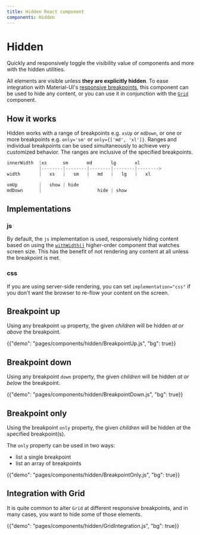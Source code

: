 ```yaml
---
title: Hidden React component
components: Hidden
---
```


# Hidden

<p class="description">Quickly and responsively toggle the visibility value of components and more with the hidden utilities.</p>

All elements are visible unless **they are explicitly hidden**.
To ease integration with Material-UI's [responsive breakpoints](/customization/breakpoints/),
this component can be used to hide any content,
or you can use it in conjunction with the [`Grid`](/components/grid/) component.

## How it works

Hidden works with a range of breakpoints e.g. `xsUp` or `mdDown`, or one or more breakpoints e.g. `only='sm'` or `only={['md', 'xl']}`.
Ranges and individual breakpoints can be used simultaneously to achieve very customized behavior.
The ranges are inclusive of the specified breakpoints.

```js
innerWidth  |xs      sm       md       lg       xl
            |--------|--------|--------|--------|-------->
width       |   xs   |   sm   |   md   |   lg   |   xl

smUp        |   show | hide
mdDown      |                     hide | show

```

## Implementations

### js

By default, the `js` implementation is used, responsively hiding content based on using the [`withWidth()`](/customization/breakpoints/#withwidth) higher-order component that watches screen size.
This has the benefit of not rendering any content at all unless the breakpoint is met.

### css

If you are using server-side rendering, you can set `implementation="css"` if you don't want the browser to re-flow your content on the screen.

## Breakpoint up

Using any breakpoint `up` property, the given _children_ will be hidden _at or above_ the breakpoint.

{{"demo": "pages/components/hidden/BreakpointUp.js", "bg": true}}

## Breakpoint down

Using any breakpoint `down` property, the given _children_ will be hidden _at or below_ the breakpoint.

{{"demo": "pages/components/hidden/BreakpointDown.js", "bg": true}}

## Breakpoint only

Using the breakpoint `only` property, the given _children_ will be hidden _at_ the specified breakpoint(s).

The `only` property can be used in two ways:

- list a single breakpoint
- list an array of breakpoints

{{"demo": "pages/components/hidden/BreakpointOnly.js", "bg": true}}

## Integration with Grid

It is quite common to alter `Grid` at different responsive breakpoints, and in many cases, you want to hide some of those elements.

{{"demo": "pages/components/hidden/GridIntegration.js", "bg": true}}
